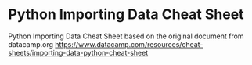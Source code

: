 # Python Importing Data Cheat Sheet
 Python Importing Data Cheat Sheet based on the original document from datacamp.org
 https://www.datacamp.com/resources/cheat-sheets/importing-data-python-cheat-sheet
